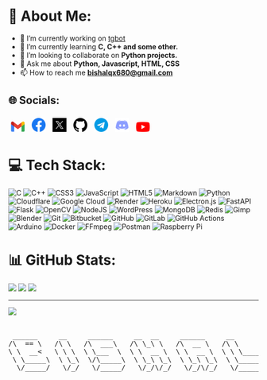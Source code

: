 # 💫 About Me:
- 🔭 I’m currently working on [tgbot](https://github.com/bishalqx980/tgbot)
- 🌱 I’m currently learning **C, C++ and some other.**
- 👯 I’m looking to collaborate on **Python projects.**
- 💬 Ask me about **Python, Javascript, HTML, CSS**
- 📫 How to reach me **bishalqx680@gmail.com**

## 🌐 Socials:
<a href="mailto:bishalqx680@gmail.com" target="_blank"><img style="width: 28px;padding: 5px;" src="./images/Gmail.png" alt=""></a>
<a href="http://facebook.com/bishalqx980" target="_blank"><img style="width: 28px;padding: 5px;" src="./images/Facebook.png" alt=""></a>
<a href="http://twitter.com/bishalqx980" target="_blank"><img style="width: 28px;padding: 5px;" src="./images/x.jpeg" alt=""></a>
<a href="http://github.com/bishalqx980" target="_blank"><img style="width: 28px;padding: 5px;" src="./images/GitHub.png" alt=""></a>
<a href="http://t.me/bishalqx980" target="_blank"><img style="width: 28px;padding: 5px;" src="./images/Telegram.png" alt=""></a>
<a href="https://discord.com/users/1008057534067773470" target="_blank"><img style="width: 28px;padding: 5px;" src="./images/Discord.png" alt=""></a>
<a href="http://youtube.com/@SVic_" target="_blank"><img style="width: 28px;padding: 5px;" src="./images/YouTube.png" alt=""></a>

# 💻 Tech Stack:
![C](https://img.shields.io/badge/c-%2300599C.svg?style=for-the-badge&logo=c&logoColor=white)
![C++](https://img.shields.io/badge/c++-%2300599C.svg?style=for-the-badge&logo=c%2B%2B&logoColor=white)
![CSS3](https://img.shields.io/badge/css3-%231572B6.svg?style=for-the-badge&logo=css3&logoColor=white)
![JavaScript](https://img.shields.io/badge/javascript-%23323330.svg?style=for-the-badge&logo=javascript&logoColor=%23F7DF1E)
![HTML5](https://img.shields.io/badge/html5-%23E34F26.svg?style=for-the-badge&logo=html5&logoColor=white)
![Markdown](https://img.shields.io/badge/markdown-%23000000.svg?style=for-the-badge&logo=markdown&logoColor=white)
![Python](https://img.shields.io/badge/python-3670A0?style=for-the-badge&logo=python&logoColor=ffdd54)
![Cloudflare](https://img.shields.io/badge/Cloudflare-F38020?style=for-the-badge&logo=Cloudflare&logoColor=white)
![Google Cloud](https://img.shields.io/badge/GoogleCloud-%234285F4.svg?style=for-the-badge&logo=google-cloud&logoColor=white)
![Render](https://img.shields.io/badge/Render-%46E3B7.svg?style=for-the-badge&logo=render&logoColor=white)
![Heroku](https://img.shields.io/badge/heroku-%23430098.svg?style=for-the-badge&logo=heroku&logoColor=white)
![Electron.js](https://img.shields.io/badge/Electron-191970?style=for-the-badge&logo=Electron&logoColor=white)
![FastAPI](https://img.shields.io/badge/FastAPI-005571?style=for-the-badge&logo=fastapi)
![Flask](https://img.shields.io/badge/flask-%23000.svg?style=for-the-badge&logo=flask&logoColor=white)
![OpenCV](https://img.shields.io/badge/opencv-%23white.svg?style=for-the-badge&logo=opencv&logoColor=white)
![NodeJS](https://img.shields.io/badge/node.js-6DA55F?style=for-the-badge&logo=node.js&logoColor=white)
![WordPress](https://img.shields.io/badge/WordPress-%23117AC9.svg?style=for-the-badge&logo=WordPress&logoColor=white)
![MongoDB](https://img.shields.io/badge/MongoDB-%234ea94b.svg?style=for-the-badge&logo=mongodb&logoColor=white)
![Redis](https://img.shields.io/badge/redis-%23DD0031.svg?style=for-the-badge&logo=redis&logoColor=white)
![Gimp](https://img.shields.io/badge/Gimp-657D8B?style=for-the-badge&logo=gimp&logoColor=FFFFFF)
![Blender](https://img.shields.io/badge/blender-%23F5792A.svg?style=for-the-badge&logo=blender&logoColor=white)
![Git](https://img.shields.io/badge/git-%23F05033.svg?style=for-the-badge&logo=git&logoColor=white)
![Bitbucket](https://img.shields.io/badge/bitbucket-%230047B3.svg?style=for-the-badge&logo=bitbucket&logoColor=white)
![GitHub](https://img.shields.io/badge/github-%23121011.svg?style=for-the-badge&logo=github&logoColor=white)
![GitLab](https://img.shields.io/badge/gitlab-%23181717.svg?style=for-the-badge&logo=gitlab&logoColor=white)
![GitHub Actions](https://img.shields.io/badge/github%20actions-%232671E5.svg?style=for-the-badge&logo=githubactions&logoColor=white)
![Arduino](https://img.shields.io/badge/-Arduino-00979D?style=for-the-badge&logo=Arduino&logoColor=white)
![Docker](https://img.shields.io/badge/docker-%230db7ed.svg?style=for-the-badge&logo=docker&logoColor=white)
![FFmpeg](https://shields.io/badge/FFmpeg-%23171717.svg?logo=ffmpeg&style=for-the-badge&labelColor=171717&logoColor=5cb85c)
![Postman](https://img.shields.io/badge/Postman-FF6C37?style=for-the-badge&logo=postman&logoColor=white)
![Raspberry Pi](https://img.shields.io/badge/-Raspberry_Pi-C51A4A?style=for-the-badge&logo=Raspberry-Pi)

# 📊 GitHub Stats:
![](https://github-readme-stats.vercel.app/api?username=bishalqx980&theme=dark&hide_border=false&include_all_commits=false&count_private=false)
![](https://nirzak-streak-stats.vercel.app/?user=bishalqx980&theme=dark&hide_border=false)
![](https://github-readme-stats.vercel.app/api/top-langs/?username=bishalqx980&theme=dark&hide_border=false&include_all_commits=false&count_private=false&layout=compact)

---
![](https://komarev.com/ghpvc/?username=bishalqx980&label=Profile%20views&color=0096FF&style=flat&abbreviated=true)

<!-- Profile counter is from another site -->
<!-- Proudly created with GPRM ( https://gprm.itsvg.in ) -->

<pre align="center">

 ______     __     ______     __  __     ______     __        
/\  == \   /\ \   /\  ___\   /\ \_\ \   /\  __ \   /\ \       
\ \  __<   \ \ \  \ \___  \  \ \  __ \  \ \  __ \  \ \ \____  
 \ \_____\  \ \_\  \/\_____\  \ \_\ \_\  \ \_\ \_\  \ \_____\ 
  \/_____/   \/_/   \/_____/   \/_/\/_/   \/_/\/_/   \/_____/ 
                                                              
</pre>